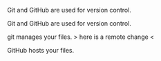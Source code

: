 Git and GitHub are used for version control. <make a change locally>

Git and GitHub are used for version control. 

git manages your files. > here is a remote change <

GitHub hosts your files. <making a local and remote change>

